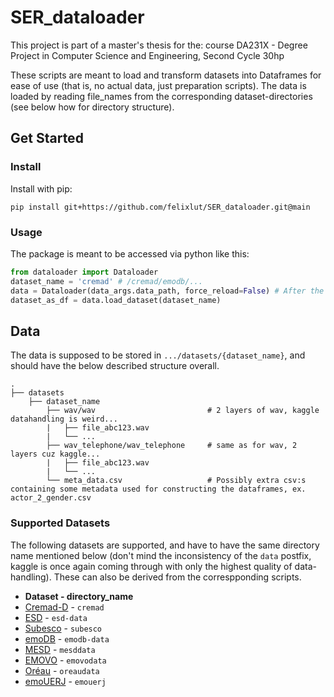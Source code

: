 # SER_dataloader
This project is part of a master's thesis for the: course DA231X - Degree Project in Computer Science and Engineering, Second Cycle 30hp

These scripts are meant to load and transform datasets into Dataframes for ease of use (that is, no actual data, just preparation scripts). The data is loaded by reading file_names from the corresponding dataset-directories (see below how for directory structure). 

## Get Started
### Install
Install with pip:
```
pip install git+https://github.com/felixlut/SER_dataloader.git@main
```


### Usage
The package is meant to be accessed via python like this:

```python
from dataloader import Dataloader
dataset_name = 'cremad' # /cremad/emodb/...
data = Dataloader(data_args.data_path, force_reload=False) # After the first instance of this command, the dataset is cached. force_reload=True for circumventing the caching
dataset_as_df = data.load_dataset(dataset_name)
```

## Data
The data is supposed to be stored in ```.../datasets/{dataset_name}```, and should have the below described structure overall. 

    .
    ├── datasets
        ├── dataset_name
            ├── wav/wav                         # 2 layers of wav, kaggle datahandling is weird...
            |   ├── file_abc123.wav
            |   └── ...
            ├── wav_telephone/wav_telephone     # same as for wav, 2 layers cuz kaggle...
            |   ├── file_abc123.wav
            |   └── ...
            └── meta_data.csv                   # Possibly extra csv:s containing some metadata used for constructing the dataframes, ex. actor_2_gender.csv
    
### Supported Datasets
The following datasets are supported, and have to have the same directory name mentioned below (don't mind the inconsistency of the ```data``` postfix, kaggle is once again coming through with only the highest quality of data-handling). These can also be derived from the correspponding scripts.
* **Dataset - directory_name**
* [Cremad-D](https://github.com/CheyneyComputerScience/CREMA-D) - ```cremad```
* [ESD](https://github.com/HLTSingapore/Emotional-Speech-Data) - ```esd-data```
* [Subesco](https://zenodo.org/record/4526477) - ```subesco```
* [emoDB](https://www.kaggle.com/piyushagni5/berlin-database-of-emotional-speech-emodb) - ```emodb-data```
* [MESD](https://data.mendeley.com/datasets/cy34mh68j9/1) - ```mesddata```
* [EMOVO](http://voice.fub.it/activities/corpora/emovo/index.html) - ```emovodata```
* [Oréau](https://zenodo.org/record/4405783) - ```oreaudata```
* [emoUERJ](https://zenodo.org/record/5427549) - ```emouerj```
